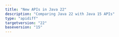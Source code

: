 ```yaml
---
title: "New APIs in Java 22"
description: "Comparing Java 22 with Java 15 APIs"
type: "apidiff"
targetversion: "22"
baseversion: "15"
---
```


